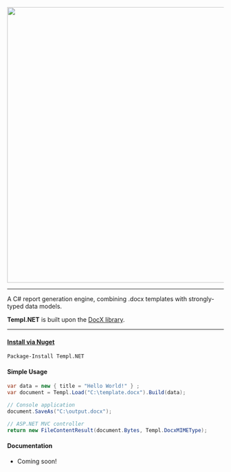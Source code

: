 <img src="https://dl.dropboxusercontent.com/u/39512614/github/templ-dot-net/templ.net.png" width="640">

***

A C# report generation engine, combining .docx templates with strongly-typed data models.

**Templ.NET** is built upon the [DocX library](https://docx.codeplex.com/).

***

#### [Install via Nuget](https://www.nuget.org/packages/Templ.NET)
```
Package-Install Templ.NET
```

#### Simple Usage

```C#
var data = new { title = "Hello World!" } ;
var document = Templ.Load("C:\template.docx").Build(data);

// Console application
document.SaveAs("C:\output.docx");

// ASP.NET MVC controller 
return new FileContentResult(document.Bytes, Templ.DocxMIMEType);
```

#### Documentation

- Coming soon!
